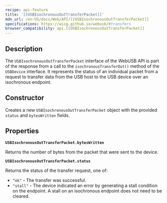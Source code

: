 ```yaml
---
recipe: api-feature
title: '[[USBIsochronousOutTransferPacket]]'
mdn_url: /en-US/docs/Web/API/[[USBIsochronousOutTransferPacket]]
specifications: https://wicg.github.io/webusb/#transfers
browser_compatibility: api.[[USBIsochronousOutTransferPacket]]
---
```


## Description

The `USBIsochronousOutTransferPacket` interface of the WebUSB API is part of the response from a call to the `isochronousTransferOut()` method of the `USBDevice` interface. It represents the status of an individual packet from a request to transfer data from the USB host to the USB device over an isochronous endpoint.

## Constructor

Creates a new `USBIsochronousOutTransferPacket` object with the provided `status` and `bytesWritten` fields.

## Properties

**`USBIsochronousOutTransferPacket.bytesWritten`**

Returns the number of bytes from the packet that were sent to the device.

**`USBIsochronousOutTransferPacket.status`**

Returns the status of the transfer request, one of:

* `"ok"` - The transfer was successful.
* `"stall"` - The device indicated an error by generating a stall condition on the endpoint. A stall on an isochronous endpoint does not need to be cleared.
